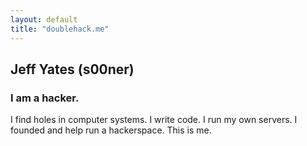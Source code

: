 ```yaml
---
layout: default
title: "doublehack.me"
---
```


## Jeff Yates (s00ner)

### I am a hacker.

I find holes in computer systems. I write code. I run my own servers. I
founded and help run a hackerspace. This is me.
